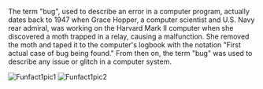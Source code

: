 The term "bug", used to describe an error in a computer program, actually dates back to 1947 when Grace Hopper, a computer scientist and U.S. Navy rear admiral, was working on the Harvard Mark II computer when she discovered a moth trapped in a relay, causing a malfunction. She removed the moth and taped it to the computer's logbook with the notation "First actual case of bug being found." From then on, the term "bug" was used to describe any issue or glitch in a computer system.

![Funfact1pic1](/assets/img/0001/bugpic1.jpg) 
![Funfact1pic2](/assets/img/0001/bugpic2.jpg) 
